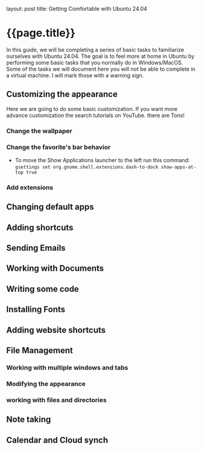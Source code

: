 
layout: post
title: Getting Comfortable with Ubuntu 24.04


# {{page.title}}

In this guide, we will be completing a series of basic tasks to familiarize ourselves with Ubuntu 24.04.
The goal is to feel more at home in Ubuntu by performing some basic tasks that you normally do in Windows/MacOS.
Some of the tasks we will document here you will not be able to complete in a virtual machine. I will mark those with a warning sign.

## Customizing the appearance
Here we are going to do some basic customization. If you want more advance customization the search tutorials on YouTube. there are Tons!

### Change the wallpaper
### Change the favorite's bar behavior
* To move the Show Applications launcher to the left run this command: <br>
`gsettings set org.gnome.shell.extensions.dash-to-dock show-apps-at-top true`
### Add extensions

## Changing default apps

## Adding shortcuts

## Sending Emails

## Working with Documents

## Writing some code

## Installing Fonts

## Adding website shortcuts

## File Management
### Working with multiple windows and tabs
### Modifying the appearance
### working with files and directories

## Note taking

## Calendar and Cloud synch

